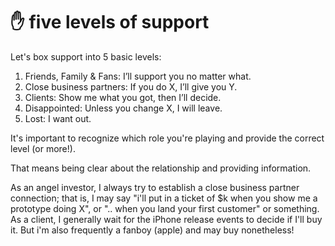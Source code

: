 # ✋ five levels of support

Let's box support into 5 basic levels:

1. Friends, Family & Fans: I’ll support you no matter what.
2. Close business partners: If you do X, I’ll give you Y.
3. Clients: Show me what you got, then I’ll decide.
4. Disappointed: Unless you change X, I will leave.
5. Lost: I want out.

It's important to recognize which role you're playing and provide the correct level (or more!).

That means being clear about the relationship and providing information.

As an angel investor, I always try to establish a close business partner connection; that is, I may say "i'll put in a ticket of $k when you show me a prototype doing X", or ".. when you land your first customer" or something. As a client, I generally wait for the iPhone release events to decide if I'll buy it. But i'm also frequently a fanboy (apple) and may buy nonetheless!
